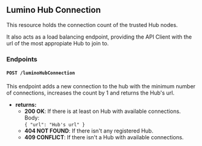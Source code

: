 ## Lumino Hub Connection
This resource holds the connection count of the
trusted Hub nodes.
 
It also acts as a load balancing
endpoint, providing the API Client with the url 
of the most appropiate Hub to join to.

### Endpoints   
#### ```POST /luminoHubConnection ```  
This endpoint adds a new connection to the hub 
with the minimum number of connections, increases the count by 1 
and returns the Hub's url.

- **returns:**
   * **200 OK**: If there is at least on Hub with available connections.  
   Body:  
   ``` { "url": "Hub's url" } ```
   * **404 NOT FOUND**: If there isn't any registered Hub.
   * **409 CONFLICT**: If there isn't a Hub with available connections. 